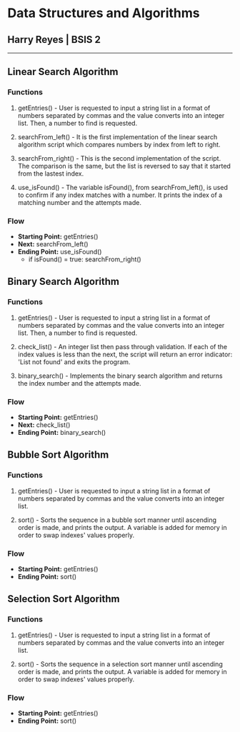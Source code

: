 # Data Structures and Algorithms

## Harry Reyes | BSIS 2

---

## Linear Search Algorithm

### Functions

1. getEntries() - User is requested to input a string list in a format of numbers separated by commas and the value converts into an integer list. Then, a number to find is requested.

2. searchFrom_left() - It is the first implementation of the linear search algorithm script which compares numbers by index from left to right.

3. searchFrom_right() - This is the second implementation of the script. The comparison is the same, but the list is reversed to say that it started from the lastest index.

4. use_isFound() - The variable isFound(), from searchFrom_left(), is used to confirm if any index matches with a number. It prints the index of a matching number and the attempts made.

### Flow

- **Starting Point:** getEntries()
- **Next:** searchFrom_left()
- **Ending Point:** use_isFound()
    - if isFound() = true: searchFrom_right()

## Binary Search Algorithm

### Functions

1. getEntries() - User is requested to input a string list in a format of numbers separated by commas and the value converts into an integer list. Then, a number to find is requested.

2. check_list() - An integer list then pass through validation. If each of the index values is less than the next, the script will return an error indicator: 'List not found' and exits the program.

3. binary_search() - Implements the binary search algorithm and returns the index number and the attempts made.

### Flow

- **Starting Point:** getEntries()
- **Next:** check_list()
- **Ending Point:** binary_search()

## Bubble Sort Algorithm

### Functions

1. getEntries() - User is requested to input a string list in a format of numbers separated by commas and the value converts into an integer list.

2. sort() - Sorts the sequence in a bubble sort manner until ascending order is made, and prints the output. A variable is added for memory in order to swap indexes' values properly.

### Flow

- **Starting Point:** getEntries()
- **Ending Point:** sort()

## Selection Sort Algorithm

### Functions

1. getEntries() - User is requested to input a string list in a format of numbers separated by commas and the value converts into an integer list.

2. sort() - Sorts the sequence in a selection sort manner until ascending order is made, and prints the output. A variable is added for memory in order to swap indexes' values properly.

### Flow

- **Starting Point:** getEntries()
- **Ending Point:** sort()